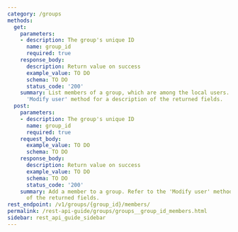 ```yaml
---
category: /groups
methods:
  get:
    parameters:
    - description: The group's unique ID
      name: group_id
      required: true
    response_body:
      description: Return value on success
      example_value: TO DO
      schema: TO DO
      status_code: '200'
    summary: List members of a group, which are among the local users. Refer to the
      'Modify user' method for a description of the returned fields.
  post:
    parameters:
    - description: The group's unique ID
      name: group_id
      required: true
    request_body:
      example_value: TO DO
      schema: TO DO
    response_body:
      description: Return value on success
      example_value: TO DO
      schema: TO DO
      status_code: '200'
    summary: Add a member to a group. Refer to the 'Modify user' method for a description
      of the returned fields.
rest_endpoint: /v1/groups/{group_id}/members/
permalink: /rest-api-guide/groups/groups__group_id_members.html
sidebar: rest_api_guide_sidebar
---
```


